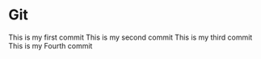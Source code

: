 # Git
This is my first commit
This is my second commit
This is my third commit
This is my Fourth commit
